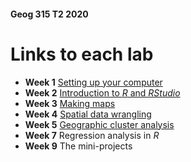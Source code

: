 #### Geog 315 T2 2020
# Links to each lab
+ **Week 1** [Setting up your computer](week-01-README.md)
+ **Week 2** [Introduction to *R* and *RStudio*](week-02/README.md)
+ **Week 3** [Making maps](week-03/README.md)
+ **Week 4** [Spatial data wrangling](week-04/README.md)
+ **Week 5** [Geographic cluster analysis](week-05/README.md)
+ **Week 7** Regression analysis in *R*
+ **Week 9** The mini-projects
